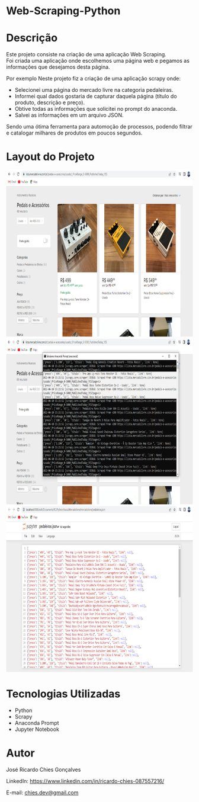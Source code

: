 # Web-Scraping-Python

# Descrição
Este projeto consiste na criação de uma aplicação Web Scraping.<br>
Foi criada uma aplicação onde escolhemos uma página web e pegamos as informações que desejamos desta página.

Por exemplo
Neste projeto fiz a criação de uma aplicação scrapy onde:

<ul>
  <li>Selecionei uma página do mercado livre na categoria pedaleiras.</li>
  <li>Informei qual dados gostaria de capturar daquela página (título do produto, descrição e preço).</li>
  <li>Obtive todas as informações que solicitei no prompt do anaconda.</li>
  <li>Salvei as informações em um arquivo JSON.</li>
</ul>

Sendo uma ótima ferramenta para automoção de processos, podendo filtrar e catalogar milhares de produtos em poucos segundos.

# Layout do Projeto

<p align="center">
  <img width="900" height="450" src="WebSraping/src/assets/to_readme/mlpage.png">
  <img width="900" height="450" src="WebSraping/src/assets/to_readme/anaconda.png">
  <img width="900" height="450" src="WebSraping/src/assets/to_readme/json.png">
</p>

# Tecnologias Utilizadas

<ul>
  <li>Python</li>
  <li>Scrapy</li>
  <li>Anaconda Prompt</li>
  <li>Jupyter Notebook</li>
  </ul>

# Autor
José Ricardo Chies Gonçalves

LinkedIn:
https://www.linkedin.com/in/ricardo-chies-087557216/

E-mail:
chies.dev@gmail.com
